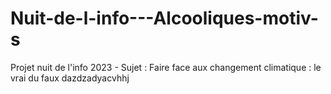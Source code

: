 # Nuit-de-l-info---Alcooliques-motiv-s
Projet nuit de l'info 2023 - Sujet : Faire face aux changement climatique : le vrai du faux
dazdzadyacvhhj